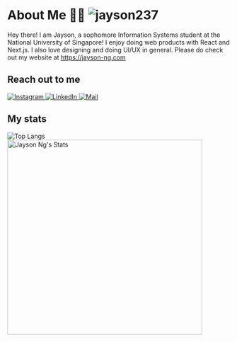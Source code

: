 # About Me 👋✨ <img src="https://komarev.com/ghpvc/?username=jayson237&label=visitors&color=121212&style=flat" alt="jayson237" />
Hey there! I am Jayson, a sophomore Information Systems student at the National University of Singapore! I enjoy doing web products with React and Next.js. I also love designing and doing UI/UX in general. Please do check out my website at https://jayson-ng.com



## Reach out to me
<p>
<a href="https://www.instagram.com/jinjays_/">
  <img alt="Instagram" src="https://img.shields.io/badge/Instagram-E4405F?style=for-the-badge&logo=instagram&logoColor=white"/>
</a>
<a href="https://www.linkedin.com/in/jayson-ng/">
  <img alt="LinkedIn" src="https://img.shields.io/badge/linkedin%20-%230077B5.svg?&style=for-the-badge&logo=linkedin&logoColor=white"/>
</a>
<a href="mailto:jinjayson7@gmail.com">
  <img alt="Mail" src="https://img.shields.io/badge/Gmail-D14836?style=for-the-badge&logo=gmail&logoColor=white"/>
</a>
</p>

## My stats
<img align="left" src="https://github-stats-git-custom-panosru.vercel.app/api/top-langs?hide=roff&username=jayson237&langs_count=20&layout=compact&count_private=true&hide_border=true&locale=en&theme=react&title_color=eeebe3" alt="Top Langs"/>

<img align="left" width="440px" src="https://github-readme-stats.vercel.app/api?username=jayson237&show_icons=true&theme=react&title_color=eeebe3&icon_color=46cf76&hide_border=true&ring_color=46cf76&line_height=31" alt="Jayson Ng's Stats" />












